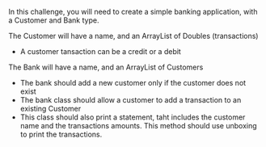 In this challenge, you will need to create a simple banking application, with a Customer and Bank type.

The Customer will have a name, and an ArrayList of Doubles (transactions)
* A customer tansaction can be a credit or a debit

The Bank will have a name, and an ArrayList of Customers
* The bank should add a new customer only if the customer does not exist
* The bank class should allow a customer to add a transaction to an existing Customer
* This class should also print a statement, taht includes the customer name and the transactions amounts.
This method should use unboxing to print the transactions.